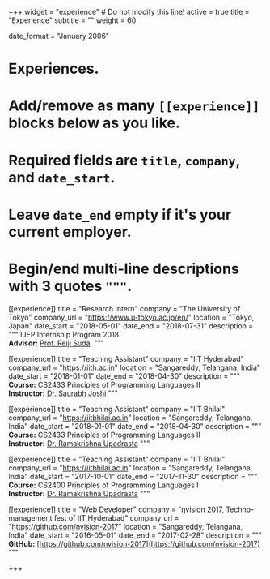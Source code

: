 +++
widget = "experience"  # Do not modify this line!
active = true
title = "Experience"
subtitle = ""
weight = 60

date_format = "January 2006"

# Experiences.
#   Add/remove as many `[[experience]]` blocks below as you like.
#   Required fields are `title`, `company`, and `date_start`.
#   Leave `date_end` empty if it's your current employer.
#   Begin/end multi-line descriptions with 3 quotes `"""`.
[[experience]]
  title = "Research Intern"
  company = "The University of Tokyo"
  company_url = "https://www.u-tokyo.ac.jp/en/"
  location = "Tokyo, Japan"
  date_start = "2018-05-01"
  date_end = "2018-07-31"
  description = """
  IJEP Internship Program 2018<br>
  **Advisor:** [Prof. Reiji Suda](http://olab.is.s.u-tokyo.ac.jp/~reiji/).
  """

[[experience]]
  title = "Teaching Assistant"
  company = "IIT Hyderabad"
  company_url = "https://iith.ac.in"
  location = "Sangareddy, Telangana, India"
  date_start = "2018-01-01"
  date_end = "2018-04-30"
  description = """
  **Course:** CS2433 Principles of Programming Languages II<br>
  **Instructor:** [Dr. Saurabh Joshi](https://sbjoshi.github.io/)
  """

[[experience]]
  title = "Teaching Assistant"
  company = "IIT Bhilai"
  company_url = "https://iitbhilai.ac.in"
  location = "Sangareddy, Telangana, India"
  date_start = "2018-01-01"
  date_end = "2018-04-30"
  description = """
  **Course:** CS2433 Principles of Programming Languages II<br>
  **Instructor:** [Dr. Ramakrishna Upadrasta](https://www.iith.ac.in/~ramakrishna/)
  """

[[experience]]
  title = "Teaching Assistant"
  company = "IIT Bhilai"
  company_url = "https://iitbhilai.ac.in"
  location = "Sangareddy, Telangana, India"
  date_start = "2017-10-01"
  date_end = "2017-11-30"
  description = """
  **Course:** CS2400 Principles of Programming Languages I<br>
  **Instructor:** [Dr. Ramakrishna Upadrasta](https://www.iith.ac.in/~ramakrishna/)
  """

[[experience]]
  title = "Web Developer"
  company = "&eta;vision 2017, Techno-management fest of IIT Hyderabad"
  company_url = "https://github.com/nvision-2017"
  location = "Sangareddy, Telangana, India"
  date_start = "2016-05-01"
  date_end = "2017-02-28"
  description = """
  **GitHub:** [https://github.com/nvision-2017](https://github.com/nvision-2017)
  """

+++
